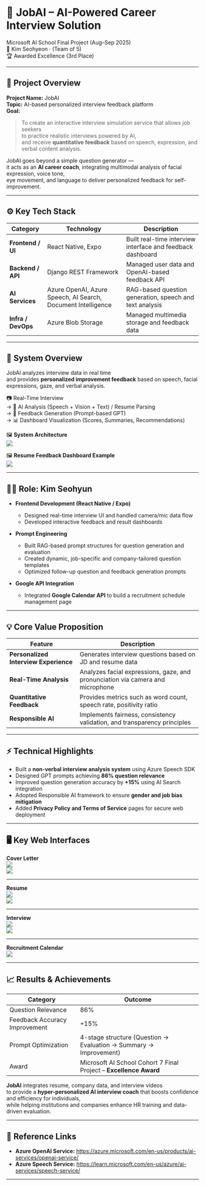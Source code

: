 # 🤖 JobAI – AI-Powered Career Interview Solution

Microsoft AI School Final Project (Aug–Sep 2025)  
👥 Kim Seohyeon · (Team of 5)  
🏆 Awarded Excellence (3rd Place)

---

## 🎯 Project Overview

**Project Name:** JobAI  
**Topic:** AI-based personalized interview feedback platform  
**Goal:**  
> To create an interactive interview simulation service that allows job seekers  
> to practice realistic interviews powered by AI,  
> and receive **quantitative feedback** based on speech, expression, and verbal content analysis.

JobAI goes beyond a simple question generator —  
it acts as an **AI career coach**, integrating multimodal analysis of facial expression, voice tone,  
eye movement, and language to deliver personalized feedback for self-improvement.

---

## ⚙️ Key Tech Stack

| Category | Technology | Description |
|-----------|-------------|-------------|
| **Frontend / UI** | React Native, Expo | Built real-time interview interface and feedback dashboard |
| **Backend / API** | Django REST Framework | Managed user data and OpenAI-based feedback API |
| **AI Services** | Azure OpenAI, Azure Speech, AI Search, Document Intelligence | RAG-based question generation, speech and text analysis |
| **Infra / DevOps** | Azure Blob Storage | Managed multimedia storage and feedback data |

---

## 🧩 System Overview

JobAI analyzes interview data in real time  
and provides **personalized improvement feedback** based on speech, facial expressions, gaze, and verbal analysis.

📷 Real-Time Interview  
→ 🧠 AI Analysis (Speech + Vision + Text) / Resume Parsing  
→ 💬 Feedback Generation (Prompt-based GPT)  
→ 📊 Dashboard Visualization (Scores, Summaries, Recommendations)

🖼️ **System Architecture**  
![](../assets/jobai_architecture.jpeg)

🖼️ **Resume Feedback Dashboard Example**  
![](../assets/dashboard.jpeg)

---

## 👩‍💻 Role: Kim Seohyun

- **Frontend Development (React Native / Expo)**  
  - Designed real-time interview UI and handled camera/mic data flow  
  - Developed interactive feedback and result dashboards  

- **Prompt Engineering**  
  - Built RAG-based prompt structures for question generation and evaluation  
  - Created dynamic, job-specific and company-tailored question templates  
  - Optimized follow-up question and feedback generation prompts  

- **Google API Integration**  
  - Integrated **Google Calendar API** to build a recruitment schedule management page  

---

## 💡 Core Value Proposition

| Feature | Description |
|----------|--------------|
| **Personalized Interview Experience** | Generates interview questions based on JD and resume data |
| **Real-Time Analysis** | Analyzes facial expressions, gaze, and pronunciation via camera and microphone |
| **Quantitative Feedback** | Provides metrics such as word count, speech rate, positivity ratio |
| **Responsible AI** | Implements fairness, consistency validation, and transparency principles |

---

## ⚡ Technical Highlights

- Built a **non-verbal interview analysis system** using Azure Speech SDK  
- Designed GPT prompts achieving **86% question relevance**  
- Improved question generation accuracy by **+15%** using AI Search integration  
- Adopted Responsible AI framework to ensure **gender and job bias mitigation**  
- Added **Privacy Policy and Terms of Service** pages for secure web deployment  

---

## 🖥️ Key Web Interfaces

**Cover Letter**  
![](../assets/coverletter1.png)  
![](../assets/coverletter2.png)

---

**Resume**  
![](../assets/cv1.png)  
![](../assets/cv2.png)

---

**Interview**  
![](../assets/interview.png)  
![](../assets/interview2.jpeg)

---

**Recruitment Calendar**  
![](../assets/google.png)

---

## 📈 Results & Achievements

| Category | Outcome |
|-----------|----------|
| Question Relevance | 86% |
| Feedback Accuracy Improvement | +15% |
| Prompt Optimization | 4-stage structure (Question → Evaluation → Summary → Improvement) |
| Award | Microsoft AI School Cohort 7 Final Project – **Excellence Award** |

**JobAI** integrates resume, company data, and interview videos  
to provide a **hyper-personalized AI interview coach** that boosts confidence and efficiency for individuals,  
while helping institutions and companies enhance HR training and data-driven evaluation.

---

## 🔗 Reference Links

- **Azure OpenAI Service:** https://azure.microsoft.com/en-us/products/ai-services/openai-service/  
- **Azure Speech Service:** https://learn.microsoft.com/en-us/azure/ai-services/speech-service/  

---

